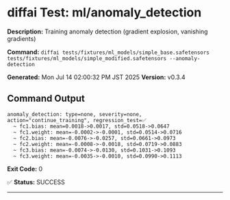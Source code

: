 # diffai Test: ml/anomaly_detection

**Description:** Training anomaly detection (gradient explosion, vanishing gradients)

**Command:** `diffai tests/fixtures/ml_models/simple_base.safetensors tests/fixtures/ml_models/simple_modified.safetensors --anomaly-detection`

**Generated:** Mon Jul 14 02:00:32 PM JST 2025
**Version:** v0.3.4

## Command Output

```
anomaly_detection: type=none, severity=none, action="continue_training", regression_test=✅
  ~ fc1.bias: mean=0.0018->0.0017, std=0.0518->0.0647
  ~ fc1.weight: mean=-0.0002->-0.0001, std=0.0514->0.0716
  ~ fc2.bias: mean=-0.0076->-0.0257, std=0.0661->0.0973
  ~ fc2.weight: mean=-0.0008->-0.0018, std=0.0719->0.0883
  ~ fc3.bias: mean=-0.0074->-0.0130, std=0.1031->0.1093
  ~ fc3.weight: mean=-0.0035->-0.0010, std=0.0990->0.1113
```

**Exit Code:** 0

✅ **Status:** SUCCESS

---
